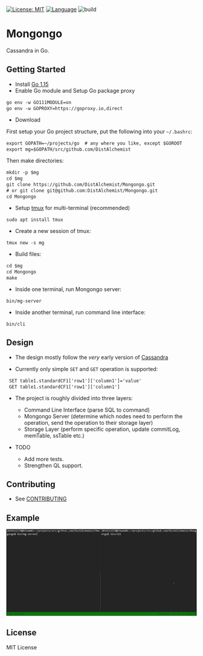 [![License: MIT](https://img.shields.io/badge/License-MIT-yellow.svg)](https://opensource.org/licenses/MIT)
[![Language](https://img.shields.io/badge/Language-Go-blue.svg)](https://golang.org/)
![build](https://github.com/DistAlchemist/Mongongo/workflows/Go/badge.svg)

# Mongongo

Cassandra in Go.

## Getting Started

* Install [Go 1.15](https://golang.org/dl/)
* Enable Go module and Setup Go package proxy

```shell
go env -w GO111MODULE=on
go env -w GOPROXY=https://goproxy.io,direct
```

* Download

First setup your Go project structure, put the following into your `~/.bashrc`:

```shell
export GOPATH=~/projects/go  # any where you like, except $GOROOT
export mg=$GOPATH/src/github.com/DistAlchemist
```

Then make directories:

```shell
mkdir -p $mg
cd $mg
git clone https://github.com/DistAlchemist/Mongongo.git
# or git clone git@github.com:DistAlchemist/Mongongo.git
cd Mongongo
```

* Setup [tmux](https://github.com/tmux/tmux/wiki) for multi-terminal (recommended)

```shell
sudo apt install tmux
```

* Create a new session of tmux:

```shell
tmux new -s mg
```

* Build files:

```shell
cd $mg
cd Mongongo
make
```

* Inside one terminal, run Mongongo server:

```shell
bin/mg-server
```

* Inside another terminal, run command line interface:

```shell
bin/cli 
```

## Design

* The design mostly follow the *very* early version of [Cassandra](https://github.com/apache/cassandra)

* Currently only simple `SET` and `GET` operation is supported:

```shell
 SET table1.standardCF1['row1']['column1']='value' 
 GET table1.standardCF1['row1']['column1'] 
```

* The project is roughly divided into three layers:
  * Command Line Interface (parse SQL to command)
  * Mongongo Server (determine which nodes need to perform the operation, send the operation to their storage layer)
  * Storage Layer (perform specific operation, update commitLog, memTable, ssTable etc.)

* TODO
  * Add more tests.
  * Strengthen QL support.



## Contributing

* See [CONTRIBUTING](./CONTRIBUTING.md)
## Example

![mongongo](pics/mongongo3.gif)

## License

MIT License

